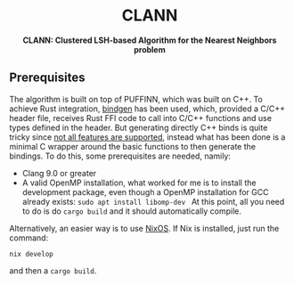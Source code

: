 <div align="center">

  <h1>CLANN</h1>

  <strong>CLANN: Clustered LSH-based Algorithm for the Nearest Neighbors problem</strong>
</div>

## Prerequisites
The algorithm is built on top of PUFFINN, which was built on C++. To achieve Rust integration, [bindgen](https://docs.rs/bindgen/latest/bindgen/) has been used, which, provided a C/C++ header file, receives Rust FFI code to call into C/C++ functions and use types defined in the header. But generating directly C++ binds is quite tricky since [not all features are supported](https://rust-lang.github.io/rust-bindgen/cpp.html), instead what has been done is a minimal C wrapper around the basic functions to then generate the bindings. To do this, some prerequisites are needed, namily:
- Clang 9.0 or greater
- A valid OpenMP installation, what worked for me is to install the development package, even though a OpenMP installation for GCC already exists: 
`sudo apt install libomp-dev `
At this point, all you need to do is do `cargo build` and it should automatically compile.

Alternatively, an easier way is to use [NixOS](https://nixos.org/). If Nix is installed, just run the command:
```
nix develop
```
and then a `cargo build`.